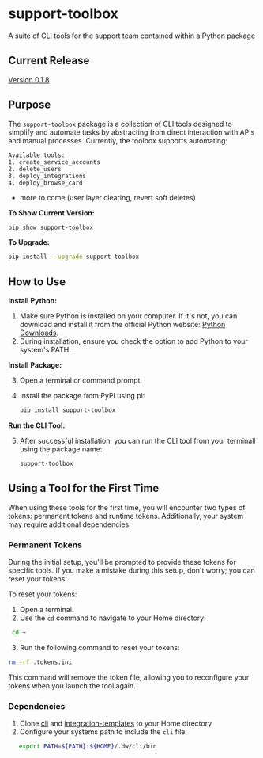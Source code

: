 # support-toolbox
A suite of CLI tools for the support team contained within a Python package 

## Current Release
[Version 0.1.8](https://pypi.org/manage/project/support-toolbox/releases/)


## Purpose

The `support-toolbox` package is a collection of CLI tools designed to simplify and automate tasks by abstracting from direct interaction with APIs and manual processes. Currently, the toolbox supports automating:
```
Available tools:
1. create_service_accounts
2. delete_users
3. deploy_integrations
4. deploy_browse_card
```
- more to come (user layer clearing, revert soft deletes)

**To Show Current Version:**
```bash
pip show support-toolbox
```

**To Upgrade:**
```bash
pip install --upgrade support-toolbox
```

## How to Use

**Install Python:**

1. Make sure Python is installed on your computer. If it's not, you can download and install it from the official Python website: [Python Downloads](https://www.python.org/downloads/).
2. During installation, ensure you check the option to add Python to your system's PATH.

**Install Package:**

3. Open a terminal or command prompt.
4. Install the package from PyPI using pi:

   ```bash
   pip install support-toolbox
   ```
**Run the CLI Tool:**

5. After successful installation, you can run the CLI tool from your terminall using the package name:

   ```bash
   support-toolbox
   ```

## Using a Tool for the First Time
When using these tools for the first time, you will encounter two types of tokens: permanent tokens and runtime tokens. Additionally, your system may require additional dependencies.

### Permanent Tokens

During the initial setup, you'll be prompted to provide these tokens for specific tools. If you make a mistake during this setup, don't worry; you can reset your tokens.

To reset your tokens:

1. Open a terminal.
2. Use the `cd` command to navigate to your Home directory:

  ```bash
   cd ~
   ```
3. Run the following command to reset your tokens:


  ```bash
  rm -rf .tokens.ini
  ```
This command will remove the token file, allowing you to reconfigure your tokens when you launch the tool again.

### Dependencies
1. Clone [cli](https://github.com/datadotworld/cli) and [integration-templates](https://github.com/datadotworld/integration-templates) to your Home directory
2. Configure your systems path to include the `cli` file
```bash
   export PATH=${PATH}:${HOME}/.dw/cli/bin
```